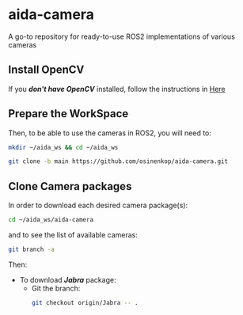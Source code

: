 # aida-camera
A go-to repository for ready-to-use ROS2 implementations of various cameras

## Install OpenCV
If you ***don't have OpenCV*** installed, follow the instructions in [Here](OpenCV.md)

## Prepare the WorkSpace
Then, to be able to use the cameras in ROS2, you will need to:
```zsh
mkdir ~/aida_ws && cd ~/aida_ws
```

```zsh
git clone -b main https://github.com/osinenkop/aida-camera.git
```

## Clone Camera packages
In order to download each desired camera package(s):
```zsh
cd ~/aida_ws/aida-camera
```

and to see the list of available cameras:
```zsh
git branch -a
```

Then:

* To download ***Jabra*** package:
  * Git the branch:
    ```sh
    git checkout origin/Jabra -- .
    ```